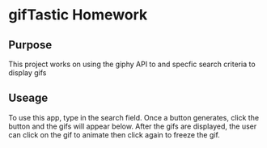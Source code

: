 # gifTastic Homework

## Purpose

This project works on using the giphy API to and specfic search criteria to display gifs

## Useage

To use this app, type in the search field. Once a button generates, click the button and the gifs will appear below. After the gifs are displayed, the user can click on the gif to animate then click again to freeze the gif. 

